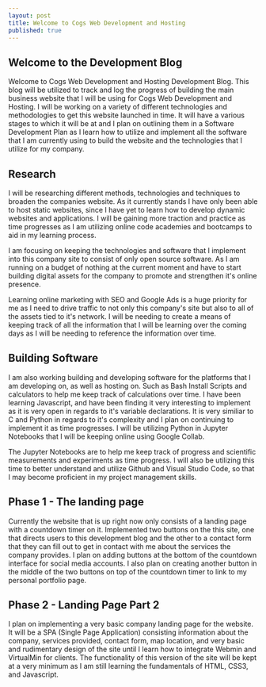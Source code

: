 ```yaml
---
layout: post
title: Welcome to Cogs Web Development and Hosting
published: true
---
```


## Welcome to the Development Blog

Welcome to Cogs Web Development and Hosting Development Blog. This blog will be utilized to track and log the progress of building the main business website that I will be using for Cogs Web Development and Hosting. I will be working on a variety of different technologies and methodologies to get this website launched in time. It will have a various stages to which it will be at and I plan on outlining them in a Software Development Plan as I learn how to utilize and implement all the software that I am currently using to build the website and the technologies that I utilize for my company. 

## Research

I will be researching different methods, technologies and techniques to broaden the companies website. As it currently stands I have only been able to host static websites, since I have yet to learn how to develop dynamic websites and applications. I will be gaining more traction and practice as time progresses as I am utilizing online code academies and bootcamps to aid in my learning process. 

I am focusing on keeping the technologies and software that I implement into this company site to consist of only open source software. As I am running on a budget of nothing at the current moment and have to start building digital assets for the company to promote and strengthen it's online presence. 

Learning online marketing with SEO and Google Ads is a huge priority for me as I need to drive traffic to not only this company's site but also to all of the assets tied to it's network. I will be needing to create a means of keeping track of all the information that I will be learning over the coming days as I will be needing to reference the information over time. 


## Building Software

I am also working building and developing software for the platforms that I am developing on, as well as hosting on. Such as Bash Install Scripts and calculators to help me keep track of calculations over time. I have been learning Javascript, and have been finding it very interesting to implement as it is very open in regards to it's variable declarations. It is very similiar to C and Python in regards to it's complexity and I plan on continuing to implement it as time progresses. I will be utilizing Python in Jupyter Notebooks that I will be keeping online using Google Collab. 

The Jupyter Notebooks are to help me keep track of progress and scientific measurements and experiments as time progress. I will also be utilizing this time to better understand and utilize Github and Visual Studio Code, so that I may become proficient in my project management skills. 

## Phase 1 - The landing page

Currently the website that is up right now only consists of a landing page with a countdown timer on it. Implemented two buttons on the this site, one that directs users to this development blog and the other to a contact form that they can fill out to get in contact with me about the services the company provides. I plan on adding buttons at the bottom of the countdown interface for social media accounts. I also plan on creating another button in the middle of the two buttons on top of the countdown timer to link to my personal portfolio page. 

## Phase 2 - Landing Page Part 2

I plan on implementing a very basic company landing page for the website. It will be a SPA (Single Page Application) consisting information about the company, services provided, contact form, map location, and very basic and rudimentary design of the site until I learn how to integrate Webmin and VirtualMin for clients. The functionality of this version of the site will be kept at a very minimum as I am still learning the fundamentals of HTML, CSS3, and Javascript. 


